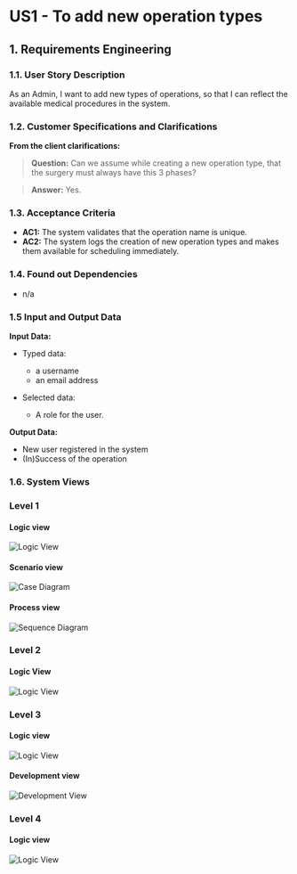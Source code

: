 # US1 - To add new operation types


## 1. Requirements Engineering

### 1.1. User Story Description

As an Admin, I want to add new types of operations, so that I can reflect the
available medical procedures in the system.

### 1.2. Customer Specifications and Clarifications

**From the client clarifications:**

> **Question:** Can we assume while creating a new operation type, that the surgery must always have this 3 phases?

> **Answer:** Yes.


### 1.3. Acceptance Criteria

* **AC1:** The system validates that the operation name is unique.
* **AC2:** The system logs the creation of new operation types and makes them available for scheduling
immediately.


### 1.4. Found out Dependencies

* n/a

### 1.5 Input and Output Data

**Input Data:**

* Typed data:
    * a username
    * an email address

* Selected data:
    * A role for the user.

**Output Data:**

* New user registered in the system
* (In)Success of the operation

### 1.6. System Views

### Level 1

#### Logic view

![Logic View](../UC1/views/level1-logic.svg)


#### Scenario view

![Case Diagram](views/case-diagram.svg)


#### Process view

![Sequence Diagram](views/sequence-diagram.svg)

### Level 2

#### Logic View

![Logic View](../UC1/views/logic-view-lvl2.svg)


### Level 3

#### Logic view

![Logic View](../UC1/views/logic-view-lvl3.svg)


#### Development view

![Development View](../UC1/views/dev-view-lvl3.svg)

### Level 4

#### Logic view

![Logic View](../UC1/views/logic-view-lvl4.svg)


